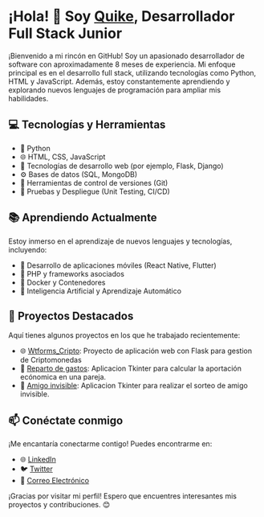 # ¡Hola! 👋 Soy [Quike](https://www.linkedin.com/in/quikeramos1/), Desarrollador Full Stack Junior

¡Bienvenido a mi rincón en GitHub! Soy un apasionado desarrollador de software con aproximadamente 8 meses de experiencia. Mi enfoque principal es en el desarrollo full stack, utilizando tecnologías como Python, HTML y JavaScript. Además, estoy constantemente aprendiendo y explorando nuevos lenguajes de programación para ampliar mis habilidades.

## 💻 Tecnologías y Herramientas

- 🐍 Python
- 🌐 HTML, CSS, JavaScript
- 🚀 Tecnologías de desarrollo web (por ejemplo, Flask, Django)
- ⚙️ Bases de datos (SQL, MongoDB)
- 🔧 Herramientas de control de versiones (Git)
- 🧪 Pruebas y Despliegue (Unit Testing, CI/CD)

## 📚 Aprendiendo Actualmente

Estoy inmerso en el aprendizaje de nuevos lenguajes y tecnologías, incluyendo:

- 🚗 Desarrollo de aplicaciones móviles (React Native, Flutter)
- 🐘 PHP y frameworks asociados
- 🐳 Docker y Contenedores
- 🧠 Inteligencia Artificial y Aprendizaje Automático

## 🚀 Proyectos Destacados

Aquí tienes algunos proyectos en los que he trabajado recientemente:

- 🌐 [Wtforms_Cripto](https://github.com/Quikeramos1/WTFORMS_CRIPTO):
    Proyecto de aplicación web con Flask para gestion de Criptomonedas
- 🚀 [Reparto de gastos](https://github.com/Quikeramos1/Reparto-de-gastos):
    Aplicacion Tkinter para calcular la aportación ecónomica en una pareja.
- 📝 [Amigo invisible](https://github.com/Quikeramos1/Amigo_invisible):
    Aplicacion Tkinter para realizar el sorteo de amigo invisible.

## 📫 Conéctate conmigo

¡Me encantaría conectarme contigo! Puedes encontrarme en:

- 🌐 [LinkedIn](https://www.linkedin.com/in/quikeramos1/)
- 🐦 [Twitter](https://twitter.com/quikeramosf)
- 📧 [Correo Electrónico](mailto:quikeramos1@mac.com)

¡Gracias por visitar mi perfil! Espero que encuentres interesantes mis proyectos y contribuciones. 😊
